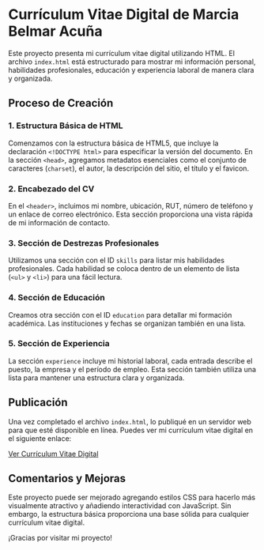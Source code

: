 # Currículum Vitae Digital de Marcia Belmar Acuña

Este proyecto presenta mi currículum vitae digital utilizando HTML. El archivo `index.html` está estructurado para mostrar mi información personal, habilidades profesionales, educación y experiencia laboral de manera clara y organizada.

## Proceso de Creación

### 1. Estructura Básica de HTML

Comenzamos con la estructura básica de HTML5, que incluye la declaración `<!DOCTYPE html>` para especificar la versión del documento. En la sección `<head>`, agregamos metadatos esenciales como el conjunto de caracteres (`charset`), el autor, la descripción del sitio, el título y el favicon.

### 2. Encabezado del CV

En el `<header>`, incluimos mi nombre, ubicación, RUT, número de teléfono y un enlace de correo electrónico. Esta sección proporciona una vista rápida de mi información de contacto.

### 3. Sección de Destrezas Profesionales

Utilizamos una sección con el ID `skills` para listar mis habilidades profesionales. Cada habilidad se coloca dentro de un elemento de lista (`<ul>` y `<li>`) para una fácil lectura.

### 4. Sección de Educación

Creamos otra sección con el ID `education` para detallar mi formación académica. Las instituciones y fechas se organizan también en una lista.

### 5. Sección de Experiencia

La sección `experience` incluye mi historial laboral, cada entrada describe el puesto, la empresa y el período de empleo. Esta sección también utiliza una lista para mantener una estructura clara y organizada.

## Publicación

Una vez completado el archivo `index.html`, lo publiqué en un servidor web para que esté disponible en línea. Puedes ver mi currículum vitae digital en el siguiente enlace:

[Ver Currículum Vitae Digital](https://tucvpublicado.com)

## Comentarios y Mejoras

Este proyecto puede ser mejorado agregando estilos CSS para hacerlo más visualmente atractivo y añadiendo interactividad con JavaScript. Sin embargo, la estructura básica proporciona una base sólida para cualquier currículum vitae digital.

¡Gracias por visitar mi proyecto!
